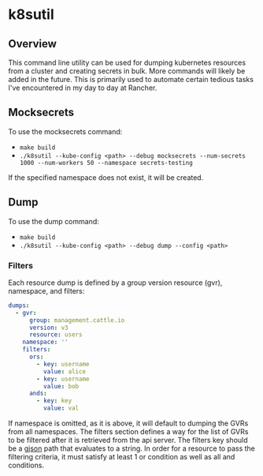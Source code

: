 # k8sutil

## Overview

This command line utility can be used for dumping kubernetes resources from a cluster and creating secrets in bulk.
More commands will likely be added in the future. This is primarily used to automate certain tedious tasks I've encountered in my day to day at Rancher.

## Mocksecrets

To use the mocksecrets command:
- `make build`
- `./k8sutil --kube-config <path> --debug mocksecrets --num-secrets 1000 --num-workers 50 --namespace secrets-testing`

If the specified namespace does not exist, it will be created.

## Dump

To use the dump command:
- `make build`
- `./k8sutil --kube-config <path> --debug dump --config <path>`

### Filters

Each resource dump is defined by a group version resource (gvr), namespace, and filters:

```yaml
dumps:
  - gvr:
      group: management.cattle.io
      version: v3
      resource: users
    namespace: ''
    filters:
      ors:
        - key: username
          value: alice
        - key: username
          value: bob
      ands:
        - key: key
          value: val
```

If namespace is omitted, as it is above, it will default to dumping the GVRs from all namespaces. The filters section defines 
a way for the list of GVRs to be filtered after it is retrieved from the api server. The filters key should be a [gjson](https://github.com/tidwall/gjson) path
that evaluates to a string. In order for a resource to pass the filtering criteria, it must satisfy at least 1 or condition as well as all and conditions.
